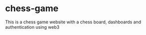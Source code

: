 # chess-game
This is a chess game website with a chess board, dashboards and authentication using web3
